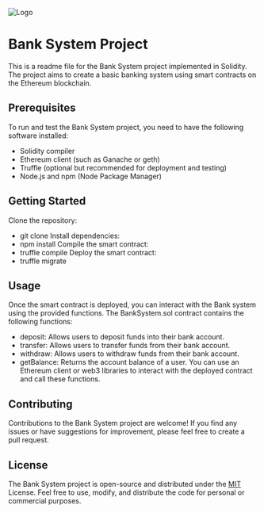 
![Logo](https://github.com/Tushardev0172/Banking_System_Solidity/assets/120170474/977e6347-600b-40ad-a0b7-9a8cd323730f)



# Bank System Project

This is a readme file for the Bank System project implemented in Solidity. The project aims to create a basic banking system using smart contracts on the Ethereum blockchain.


## Prerequisites
To run and test the Bank System project, you need to have the following software installed:

- Solidity compiler
- Ethereum client (such as Ganache or geth)
- Truffle (optional but recommended for deployment and testing)
- Node.js and npm (Node Package Manager)
## Getting Started
Clone the repository:
- git clone <repository-url>
Install dependencies:
- npm install
Compile the smart contract:
- truffle compile
Deploy the smart contract:
- truffle migrate

## Usage
Once the smart contract is deployed, you can interact with the Bank system using the provided functions. The BankSystem.sol contract contains the following functions:

- deposit: Allows users to deposit funds into their bank account.
- transfer: Allows users to transfer funds from their bank account.
- withdraw: Allows users to withdraw funds from their bank account.
- getBalance: Returns the account balance of a user.
You can use an Ethereum client or web3 libraries to interact with the deployed contract and call these functions.

## Contributing
Contributions to the Bank System project are welcome! If you find any issues or have suggestions for improvement, please feel free to create a pull request.

## License

The Bank System project is open-source and distributed under the [MIT](https://choosealicense.com/licenses/mit/) License. Feel free to use, modify, and distribute the code for personal or commercial purposes.
